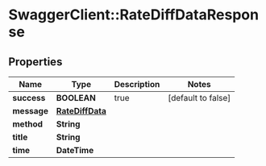 # SwaggerClient::RateDiffDataResponse

## Properties
Name | Type | Description | Notes
------------ | ------------- | ------------- | -------------
**success** | **BOOLEAN** | true | [default to false]
**message** | [**RateDiffData**](RateDiffData.md) |  | 
**method** | **String** |  | 
**title** | **String** |  | 
**time** | **DateTime** |  | 


